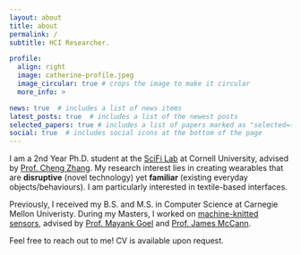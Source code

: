 ```yaml
---
layout: about
title: about
permalink: /
subtitle: HCI Researcher.

profile:
  align: right
  image: catherine-profile.jpeg
  image_circular: true # crops the image to make it circular
  more_info: >

news: true  # includes a list of news items
latest_posts: true  # includes a list of the newest posts
selected_papers: true # includes a list of papers marked as "selected={true}"
social: true  # includes social icons at the bottom of the page
---
```


I am a 2nd Year Ph.D. student at the [SciFi Lab](https://www.scifilab.org/) at Cornell University, advised by [Prof. Cheng Zhang](http://www.czhang.org/).
My research interest lies in creating wearables that are **disruptive** (novel technology) yet **familiar** (existing everyday objects/behaviours). I am particularly interested in textile-based interfaces.

Previously, I received my B.S. and M.S. in Computer Science at Carnegie Mellon Univeristy. During my Masters, I worked on [machine-knitted sensors](http://reports-archive.adm.cs.cmu.edu/anon/anon/usr0/ftp/usr/ftp/2022/abstracts/22-128.html), advised by [Prof. Mayank Goel](http://www.mayankgoel.com/) and [Prof. James McCann](https://www.cs.cmu.edu/~jmccann/).

Feel free to reach out to me! CV is available upon request.
